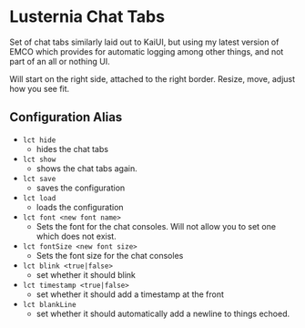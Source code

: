 # Lusternia Chat Tabs

Set of chat tabs similarly laid out to KaiUI, but using my latest version of EMCO which provides for automatic logging among other things, and not part of an all or nothing UI.

Will start on the right side, attached to the right border. Resize, move, adjust how you see fit.

## Configuration Alias

* `lct hide`
  * hides the chat tabs
* `lct show`
  * shows the chat tabs again.
* `lct save`
  * saves the configuration
* `lct load`
  * loads the configuration
* `lct font <new font name>`
  * Sets the font for the chat consoles. Will not allow you to set one which does not exist.
* `lct fontSize <new font size>`
  * Sets the font size for the chat consoles
* `lct blink <true|false>`
  * set whether it should blink
* `lct timestamp <true|false>`
  * set whether it should add a timestamp at the front
* `lct blankLine`
  * set whether it should automatically add a newline to things echoed.
